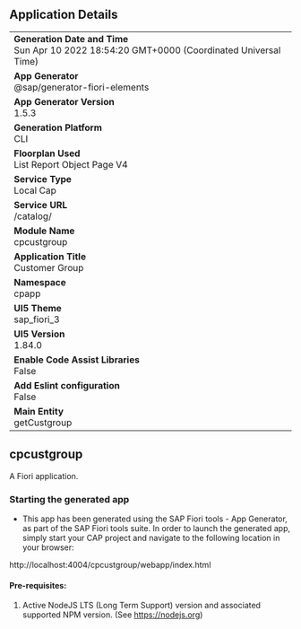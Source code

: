 ## Application Details
|               |
| ------------- |
|**Generation Date and Time**<br>Sun Apr 10 2022 18:54:20 GMT+0000 (Coordinated Universal Time)|
|**App Generator**<br>@sap/generator-fiori-elements|
|**App Generator Version**<br>1.5.3|
|**Generation Platform**<br>CLI|
|**Floorplan Used**<br>List Report Object Page V4|
|**Service Type**<br>Local Cap|
|**Service URL**<br>/catalog/
|**Module Name**<br>cpcustgroup|
|**Application Title**<br>Customer Group|
|**Namespace**<br>cpapp|
|**UI5 Theme**<br>sap_fiori_3|
|**UI5 Version**<br>1.84.0|
|**Enable Code Assist Libraries**<br>False|
|**Add Eslint configuration**<br>False|
|**Main Entity**<br>getCustgroup|

## cpcustgroup

A Fiori application.

### Starting the generated app

-   This app has been generated using the SAP Fiori tools - App Generator, as part of the SAP Fiori tools suite.  In order to launch the generated app, simply start your CAP project and navigate to the following location in your browser:

http://localhost:4004/cpcustgroup/webapp/index.html

#### Pre-requisites:

1. Active NodeJS LTS (Long Term Support) version and associated supported NPM version.  (See https://nodejs.org)


